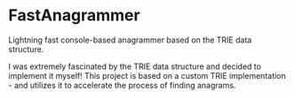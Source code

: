# FastAnagrammer
Lightning fast console-based anagrammer based on the TRIE data structure. 

I was extremely fascinated by the TRIE data structure and decided to implement it myself! This project is based on a custom TRIE implementation - and utilizes it to accelerate the process of finding anagrams. 
